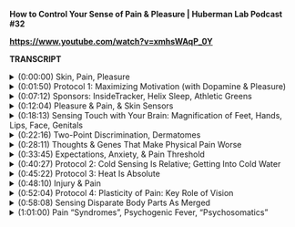 **How to Control Your Sense of Pain & Pleasure | Huberman Lab Podcast #32**

**https://www.youtube.com/watch?v=xmhsWAqP_0Y**

**TRANSCRIPT**

<details>
<summary>(0:00:00) 	Skin, Pain, Pleasure  </summary>
[Andrew Huberman] Welcome to the Huberman Lab Podcast, where we discuss science and science-based tools for everyday life. [bright upbeat music] - I'm Andrew Huberman, and I'm a Professor of Neurobiology and Ophthalmology at Stanford School of Medicine. Today, we continue our discussion of the senses. And the senses we are going to discuss are pain and pleasure. Pain and pleasure reflect two opposite ends of a continuum, a continuum that involves detection of things in our skin and the perception, the understanding of what those events are. Our skin is our largest sensory organ and our largest organ indeed. It is much larger than any of the other organs in our body. And it's an odd organ if you think about it, it has so many functions. It acts as a barrier between our organs and the outside world, it harbors neurons nerve cells that allow us to detect things like light touch, or temperature or pressure of various kinds. And it's an organ that we hang ornaments on. People put earrings in their ears. People decorate their skin with tattoos and inks and other things. And it's an organ that allows us to experience either great pain or great pleasure. So it's a multifaceted organ and it's one that our brain needs to make sense of in a multifaceted way. So today we're going to discuss all that. And most importantly, how you can experience more pleasure and less pain by understanding these pathways. We will also discuss things you can do, and if you wish things you can take that will allow you to experience more pleasure and less pain in response to a variety of different experiences. 
</details>
 
<details>
<summary>(0:01:50) 	Protocol 1: Maximizing Motivation (with Dopamine & Pleasure) </summary>
Before I go any further, I want to highlight a particularly exciting area of science that relates to the skin and to sensing of pleasure and pain, but has everything to do with motivation. Motivation is something that many people struggle with, not everybody, but most people experience dips and peaks in their motivation even if they really want something. How should we think about these changes in motivation? What do they reflect? Well at a very basic level, they reflect fluctuations changes in the levels of a chemical called dopamine. Most of us have heard of dopamine. Dopamine is a neuromodulator meaning it modulates or changes the way that neurons nerve cells work. Most of us have heard that dopamine is the molecule of pleasure. However, that is incorrect. Dopamine is a molecule of motivation and anticipation. To illustrate how dopamine works, I want to highlight some very important work largely carried out by the laboratory of a guy named Wolfram Schultz. The Schultz Laboratory has done dozens of excellent experiments on the dopamine system and have identified something called reward prediction error. Although in some sense you can think about it as reward prediction variance. Changes in the levels of dopamine depending on whether or not you expect a reward and whether or not you get the reward. So I'm going to make this very simple. Dopamine is released into the brain and body and generally makes us feel activated and motivated, as if we have energy to pursue a goal. And it is released into the brain and body in anticipation of a reward. Measurements of dopamine have been made in animals and humans. And what you find is that when we anticipate a reward, dopamine is released, we will put in the work to achieve that reward. That work could be mental work or physical work, but when the reward arrives, dopamine levels drop back down to baseline. That's right. When we receive a reward, dopamine levels go back down to baseline. So the way to envision this as you can just imagine a sort of increase in dopamine as we anticipate something we're working towards it, we're working towards a goal. We're excited about seeing somebody or meeting somebody or receiving some reward and then the reward comes and dopamine goes down. Now that's all fine and good, but there is a way to get much more dopamine out of that process and therefore a way to have much more motivation, energy, and focus because those are the consequences of elevated dopamine. The way to do that is to not deliver the reward on an expected schedule. So experiments have been done where there's an anticipation of a reward, there's work, and then the reward only arrives every other or every third about of work, okay? So this would be like getting a pat on the head. If you're a dog or a, perhaps a child or an adult, or getting a monetary reward only for every third project or every third race that you win. Pick any kind of goal. It doesn't matter. These molecules don't care about what you're pursuing. They are a common currency of different types of activities. That's a regular reward schedule, and it will not alter the pattern of dopamine release that I described before. However, if the reward arrives intermittently almost randomly, so you anticipate a reward as a maybe it might come, it might come. Then you work, work, work, work, work, no reward. You repeat the work, work, work, work, work, work, and then you get a reward. So some trials, you do some trials, you don't, and it's completely random. Under those conditions, the amplitude, the amount of dopamine that's released into your system and the motivation to continue working hard or playing whatever kind of game you're playing, doubles or triples. And this is the basis of things like slot machines and gambling. And this is why so many people will give so much of their money up to casinos and the casinos always win. Sometimes people walk away with more money than they came to the casino with, but the vast majority of the time, the house wins as they say. And it's because they understand intermittent reward schedules. And you can apply this to stay motivated in your own pursuits. Rather than thinking about the pleasure of a reward, understand that dopamine is released in response to anticipation reward, and that is the fuel for work. And every once in awhile at random remove the reward. That's the way to continue to stay motivated. Not to reward every action or every goal. And this is also true, if you're trying to train up children or train up players on a team, you should not celebrate every win. I know that's a little counter-intuitive, we're going to go more into the biology of dopamine and how it relates to the pleasure system later on in the podcast, but for now understand intermittent reward schedules harness the biology of dopamine in ways that can allow you essentially infinite motivation over time. 
</details>
 
<details>
<summary>(0:07:12) 	Sponsors: InsideTracker, Helix Sleep, Athletic Greens </summary>
Before I go any further, I want to acknowledge that this podcast is separate from my teaching and research roles at Stanford. It is however, part of my desire and effort to bring zero cost to consumer information about science and science-related tools to the general public. In keeping with that theme, I'd like to thank the sponsors of today's podcast. Our first sponsor is InsideTracker. InsideTracker is a personalized nutrition platform that analyzes data from your blood and DNA to help you better understand your body and help you reach your health goals. I've long been a believer in getting regular blood work done for the simple reason that many, if not all of the factors that impact your immediate and long-term health can only be analyzed from a quality blood test. And nowadays with the advent of DNA tests, you can get further knowledge into the mechanisms that are going on in your body and how those mechanisms are changing as they relate to metabolism and hormones and other aspects that profoundly impact your wellbeing. The problem with most blood tests, however, is that you get information back and it will tell you whether or not your levels of something are higher, low, or within range, but it doesn't give you any directives. It doesn't tell you what to do with that information. With InsideTracker has this wonderful feature. It's a very easy to use dashboard that has suggestions about lifestyle factors, exercise, nutrition, supplementation, et cetera, that one could take in order to adjust those numbers according to your personal goals. So the whole thing is made very easy. In fact, they can come to your home to do the blood test and DNA test if you like. If you'd like to try InsideTracker, you can go to insidetracker.com/huberman. And if you do that you'll get 25% off any of InsideTracker's plans. Just use the code huberman@checkout. And I should also mention that through August 15th, 2021, you can get a free inner age test. That's a measure of your biological age according to your DNA and other factors with any purchase from InsideTracker store. So go to insidetracker.com/huberman to get 25% off any of InsideTracker's plans and up to up and through August 15th, you can get a free inner age test. Today's episode is also brought to us by Helix Sleep. Helix makes mattresses and pillows that are ideally suited to your sleep needs. Everybody's different. Some people sleep on their sides, some people sleep on their stomach, some people sleep on their back, some people run warm during the night, some people run cold. If you go to the Helix's website, helixsleep.com, you can take a quick two-minute quiz, and then it will tell you what your ideal mattress is. It will match you to your ideal mattress. I did this and I matched to the so-called Dusk mattress. I like a mattress that's not too firm nor too soft. I tend to run hot during the night and I tend to sleep on my side or on my stomach. I started sleeping on a Helix mattress about nine months ago, and I'm sleeping better than I ever have before. So if you're interested in upgrading your mattress to one that's ideally suited to your sleep needs, go to helixsleep.com/huberman, take their two-minutes sleep quiz, and they'll match you to a customized mattress. And you'll get up to $200 off that mattress order, and two free pillows. They have a 10-year warranty and you get to try out the mattress for a 100 nights risk-free, they'll even pick it up for you if you don't love it, but I think you really will love it. So again, if you're interested, go to helixsleep.com/huberman for up to $200 off and two free pillows. Today's episode is also brought to us by Athletic Greens. Athletic Greens is an all-in-one vitamin mineral probiotic drink. I started drinking Athletic Greens way back in 2012. And so I'm delighted that they're sponsoring the podcast. The reason I started drinking Athletic Greens and the reason why I still drink it once or even twice a day is because it takes care of all my foundational nutritional needs. It includes vitamins, minerals, and probiotics which are important for the gut microbiome, this colony of bacteria, healthy bacteria that we all have living in our guts. And when that bacteria is healthy, our brain functions better, our immune system functions better. There is now a lot of research to support that. Athletic Greens taste delicious. I mix mine with water and a little bit of lemon juice. And as I mentioned, I drink it once or twice a day, usually in the morning and again in the afternoon. If you'd like to try Athletic Greens, you can go to athleticgreens.com/huberman and claim a special offer. That special offer is a year supply of vitamin D3K2. There's now a robust literature showing that vitamin D3 is critical for various aspects of our health, metabolic health, endocrine health, et cetera. And you'll also get five free travel packs. When you travel mixing up Athletic Greens is made really easy by these little travel packs. You just put them in a jar or other a water bottle, mix it with water. It's very easy to do on a plane or in the et cetera. Again, go to athleticgreens.com/huberman to get the Athletic Greens, the five free travel packs and the year supply of vitamin D3K2. 
</details>
 
<details>
<summary>(0:12:04) 	Pleasure & Pain, & Skin Sensors  </summary>
So let's talk about pleasure and pain. I think we all intuitively understand what pleasure and pain are. Pleasure generally is a sensation in the body and in the mind that leads us to pursue more of whatever is bringing about that sensation. And pain is also a sensation in the body and in the mind that in general leads us to want to withdraw or move away from some activity or interaction. That's not always the case. Some people actively seek out pain. Some people somehow can't seem to engage with or experience pleasure, but most people operate on this basis of pleasure and pain. Scientists would call this appetitive behaviors, meaning behaviors that lead us to create an appetite for more of those behaviors and aversive behaviors, behaviors that make us want to move away from something. The simplest example of that would be putting your hand near a hot flame, at some point, there would be a reflex or a deep desire to withdraw your hand. Tasting something delicious in general makes us want to eat more of that thing. Interactions with other people that we find delicious, also make us want to interact with those people more. None of this is complicated or sophisticated. This is simply to illustrate the fact that pleasure and pain tend to evoke opposite responses, opposite behavioral responses and opposite emotional responses. So how does that come about? Well, it really comes about by an interaction that starts at one end of our body, meaning our skin and the other end of the organs of our body, which is deep within the brain. So let's consider these two ends of the spectrum of pleasure and pain and what they contribute to those experiences of pleasure and pain. The organ that we call the skin, as I mentioned earlier, is the largest organ in our body. And throughout that organ, we have neurons, little nerve cells. Now to be really technical about it, and the way I'd like you to understand it is that the so-called cell body meaning the location of a cell in which the DNA and other goodies the kind of central factory of the cell, that actually sits right outside your spinal cord. So all up and down your spinal cord on either side are these little blobs of neurons, little collections of neurons. They have a name if you'd like to know for you aficionado or those who are curious, they're called DRGs dorsal root ganglia. A ganglion is just a collection or clump of cells. And those DRGs are really interesting because they send one branch that we call an axon, a little wire out to our skin, also to our muscles into our organs, but here we're talking about the skin. They send a wire out to our skin and that wire literally reaches up into the skin. It's actually in our skin and they have another wire from that same cell body that goes in the opposite direction, which is up to our brain and creates connections within our brain in the so-called brainstem. What this means is that the neuron in your body that we call the DRG that sends a wire an axon to sense what's going on in your big toe and then sends another axon in the opposite direction into the base of your brain, that is the largest cell in your entire body of any kind. Fat cell, muscle cell, nerve cell, et cetera. Is extremely long cells. It can be a meter or more depending on how tall you happen to be. So we have these cells that have wires they go off in two different directions and the wire that's within our skin will respond to any number of different categories of stimuli. These wires are positioned within the skin to respond to mechanical forces. So maybe light touch, some will only send electrical activity up toward the brain in response to light touch. Meaning if you press on the skin really hard, they don't respond. You stroke the skin lightly with your fingertips or a feather and they respond very robustly. Others respond to course pressure, the hard pressure, but they won't respond to a light feather, for instance. Others respond to temperature. So they will respond to the presence of heat or the presence of cold or changes in heat and cold. And still others respond to other types of stimuli, like certain chemicals on our skin. Many of you have probably experienced the sensation of eating a hot pepper. Well, I don't recommend doing this, but were you to take a little slice of jalapeno or other hot pepper, habanero pepper or something like that and rub it on your skin, you would actually feel something at that location. And that's because that pepper doesn't just create a sensation within your mouth, it will create a similar sensation on your skin. So these neurons are amazing. They're collecting information of particular kinds from the skin throughout the entire body and sending that information up toward the brain. And what's really incredible, I just want you to ponder this for a second. What's really incredible is that the language that those neurons use is exactly the same. The neuron that responds to light touch sends electrical signals up toward the brain, the neurons that respond to cold or to heat or to habanero pepper, they only respond to the particular thing that evokes the electrical response. I should say that they only respond to the particular stimulus, the pepper, the cold, the heat, et cetera, that will evoke an electrical signal, but the electrical signals are a common language that all neurons use. And yet, if something cold is presented to your skin, like an ice cube, even if you don't see that ice cube, if your eyes are closed, or someone comes up behind you and puts an ice cube against your bare skin back, you know that that sensation, that thing is cold. You don't misperceive it as heat or as a habanero pepper. So that's amazing. 
</details>
 
<details>
<summary>(0:18:13) 	Sensing Touch with Your Brain: Magnification of Feet, Hands, Lips, Face, Genitals </summary>
What that means is that there must be another element in the equation of what creates pleasure or pain. And that element is your brain. Your brain takes these electrical signals and interprets them. Partially based on experience, but also there are some innate meaning some hard wired aspects of pain and pleasure sensing that require no experience whatsoever. A child doesn't have to fall down but once to know on that first fall, that hurt. They don't have to touch a flame, but once and the very first time they will withdraw their hand from the flame. So no prior experiences required. Other things prior experience is required. For instance, if you're somebody that has an intense, intense aversion to spicy foods, that's probably because you've tasted spicy foods before. Likewise, if you really like sweet foods, it's probably because you've tasted them before. So you can start to make predictions based on prior experience, but the pain and pleasure system don't need prior experience. What they need is a brain that can interpret these electrical signals that can take these electrical signals and somehow create what we call pleasure and pain out of them. So what parts of the brain? Well, mainly it's the so-called somatosensory cortex. The portion of our neocortex, which is on the outside of our brain, that kind of bumpy part, not kind of if you have a normally formed brain, it will be bumpy. If you have a smooth brain that's not good. Some animals just have a smooth brain. Humans have a bumpy brain, which means it has a very large surface area. And those bumps are 'cause you squeezed it like a pizza and clump and you bunched it all up and put inside the skull. That's good. That means you have a lot of neurons. And in your somatosensory cortex, you have a map of your entire body surface. That map is called a homunculus. And if we were to take your cortex and lay it out on a table, I've actually done this with the cortices of various animals and humans included. What you would find is that there's literally a map of your entire body surface. But it wouldn't look exactly like you, this map would be very distorted. Why would it be distorted? Well, certain areas of your body have a much denser innervation as we call it, or put simply many more of these sensory wires from these DRGs within your skin. So this map of you that exists in your brain, and you do have one of these on each side of your brain, so you have two of these maps to homunculi, that is you, it's your representation of touch including pleasure and pain. And in that map, your lips are enormous. And your back is very, very small. And the area around your eyes and the area representing your face is absolutely enormous. So you would look like some sort of odd, weird clay doll from some sort of bizarre late night animation thing. And just imagine the psychedelic experience of that character of you and that's what it would look like. But it's not randomly organized. To the contrary, it's highly organized in a very particular way, which is that the areas of your skin that have the highest density of the sensory receptors are magnified in your brain. So it's sort of like having more pixels in a certain part of a camera than others, and in doing that allowing higher resolution in this case of touch, not a vision, but of touch sensation in certain parts of your body. What are the areas that are magnified? Well, the lips, the face, the tips of the fingers, the feet, and the genitals. And so this map of you has very large lips, face, tips of fingers, bottoms of feet, and genitals. And that's because the innervation, the number of wires that go into those regions of your body far exceeds the number of wires for sensation of touch that go to other areas of your body. 
</details>
 
<details>
<summary>(0:22:16) 	Two-Point Discrimination, Dermatomes </summary>
You can actually experience this in real time right now by doing a simple experiment that we call two-point discrimination. Two-points discrimination is your ability to know whether or not two points of pressure are far apart, near each other, or you actually could perceive incorrectly as one point of pressure. You might want a second person to do this experiment. Here's how you would do it. You will close your eyes, that person would take two fine points. Don't make them too sharp, please. So it could be two pencils or pens or the backs of pens. Two pens I'm holding in my hands. If you're just listening to this, I'm just holding two pens. My favorite pens, these pilot, V5 or V7, which I love. If you were to close your eyes and I were to take these two pens and put their points close together about a centimeter apart and present them to the top of your hand, I'm going to just going to do that now to myself. You, even though your eyes were closed, you would be able to perceive that that was two points of pressure presented simultaneously to the top of your hand. However, if I were to do this to the middle of your back, you would not experience them as two points of pressure. You would experience them as one single point of pressure. In other words, your two point discrimination is better, is higher on areas of your body which have many, many more sensory receptors. You are more sensitive at those locations. Now this makes perfect sense once you experience it or you hear about it. However, most of us don't really appreciate how important and what a profound influence this change in density of receptors across our body surface has. And we can go a step further and describe another feature of the way that you're built and the way that you experience pleasure and pain, which is called the dermatome. The dermatome is literally the way in which your body surface is carved up into different territories. Much like a map of the United States is carved up into different territories of states and counties, et cetera. The dermatome is the way in which neurons connect to different parts of your body. Now, you've actually experienced the dermatome before. The dermatome is when you have a neuron that connects to a particular area of the body and that neuron doesn't just send one little wire out like one little line and go up into the skin to detect mechanical, or thermal, or chemical stimuli. It actually sends many branches out like a tree. But remember those branches of the tree come from one single neuron. Now, occasionally what will happen is you will experience something like cold, or heat, or pain, or tingling on a patch of your body. And occasionally that patch of body will actually have a very cleanly demarcated boundary, a very stark boundary with the areas around it. A good example of this would be the herpes simplex 1 virus, which if one has this virus, and I should mention that somewhere between 80 and 90% of people have this virus, this is not a sexually transmitted virus. This is a virus is transmitted very easily between people through various forms of contact non-sexual contact, it's present in children, it's present in adults and most people get it, some get symptoms and some don't some get recurring symptoms, some don't. We can talk about that at the end, if you like, but this virus lives on what's called the fifth cranial nerve also called the trigeminal nerve. The trigeminal nerve sends branches out to the lips, to the eyes, and to certain portions of the face. So for those of you listening, I've just kind of put my right hand across my face and to sort of simulate the three branches, the trigeminal aspect of this nerve. So tri three. Now, when the herpes virus flares up, as they say, in response to stress or other factors, the virus inflames that nerve and people experience tingling and pain on the nerve. Sometimes they'll get a cold sore or a blister on their lip or near their mouth, sometimes they'll get a collection of those. And that's because that dermatome is actually inflamed. Now other people will experience something like shingles. It's a fairly common viral infection. And what they'll notice is they'll get a rash that has a boundary. It's like, they'll get a bunch of bumps, sometimes blisters, and it'll have a sharp boundary. That boundary exists because the virus exists on the nerve. And so it actually is boundaried with the neighboring area of the body that's receiving input from another nerve and that one doesn't have the virus living on it. So anytime you see a rash or a pattern on the body surface on the skin that has a pretty stark boundary, chances are that's an event that's impacting the dermatome. I've experienced this before then not through herpes simplex, but through the experience of having a lot of blood sort of aggregating in a kind of a segment across the front of my face, it was really bizarre. I looked in the mirror and I thought, what is going on here? I was having an allergic reaction to something I'd eaten. And that allergic reaction clearly was affecting one of the nerves and therefore the dermatome and what it showed up was, it was almost like someone had drawn lines on my face that said, okay, this rash or this reaction rather can happen here, but not in a region right next to it. Whenever you see that chances are it's a reaction of the nerves of the dermatome. So you'll start to see these things more and more when you start to look for them. You don't always have to have a viral infection to experience this. Sometimes you'll just experience tingling or even a pleasant sensation, and it will be restricted in kind of a strict boundary on one location or your body surface and not another. Not corresponding to an organ like, okay, this arm or just your feet or something like that. But just a segment. It's almost like someone outlined a particular area of her body surface. That's the dermatome. 
</details>
 
<details>
<summary>(0:28:11) 	Thoughts & Genes That Make Physical Pain Worse </summary>
So you've got sensors in the skin and you've got a brain that's going to interpret what's going on with those sensors. In fact, we can take an example of a sudden rash or inflammation at one location, the dermatome, and we can ask what would make it hurt? What would make it worse? What would make it go away? And believe it or not, your subjective interpretation of what's happening has a profound influence on your experience of pleasure or pain. There are several things that can impact these experiences, but the main categories are expectation. So sort of whether or not you thought or could expect that this thing was going to happen, right? If someone tells you this is going to hurt, I'm going to give you an injection right here, it might hurt for a second. That's very different and your experience of that pain will be very different than if it happened suddenly out of the blue. There's also anxiety, how anxious, or how high or low your level of arousal, autonomic arousal, that's going to impact your experience of pleasure or pain. How well you slept and where you are in the so-called circadian or 24-hour cycle. Our ability to tolerate pain changes dramatically across the 24-hour cycle. And as you can imagine is during the daylight waking hours that we are better able to tolerate, we are more resilient to pain, and we are better able to experience pleasure. At night our threshold for pain is much lower. In other words, the amount of mechanical or chemical or thermal meaning temperature stimulated that can evoke a pain response and how we rate that response is much lower at night. And in particular, in the hours between 2:00 AM and 5:00 AM, if you're on a kind of standard circadian schedule. And then the last one is our genes. Pain threshold and how long a pain response lasts is in part dictated by our genes. And later I'm going to discuss this myth or whether or not it's really a myth as to whether or not certain people in particular red heads, people who have reg pigmented hair and fair skin, whether or not their pain thresholds differ. And to just give you a little sneak peek into that, indeed they do and it's because of a genetic difference in a particular gene, in a particular pattern of receptors in the skin that are related to the pigmentation of hair and skin. So we have expectation, anxiety, how well we've slept, where we are in the so-called 24-hour circadian time and our genes. So let's talk about expectation and anxiety because those two factors can powerfully modulate our experience of both pleasure and pain in ways that will allow us to dial up pleasure if we like and to dial down pain, if indeed that's what we want to do. So let's talk about expectation and anxiety because those two things are somewhat tethered. There are now a number of solid experiments, both in animal models and in humans that point to the fact that if we know a painful stimulus is coming, that we can better prepare for it mentally and therefore buffer or reduce the pain response. However, the timing in which that anticipation occurs is vital for this to happen. And if that timing isn't quite right, it actually can make the experience of pain far worse. So here I'm summarizing a large amount of literature, but essentially if subjects are warned that a painful stimulus is coming, their subjective experience of that pain is vastly reduced. However, if they are warned just two seconds before that pain arrives, it does not help. It actually makes it worse. And the reason is they can't do anything mentally to prepare for it in that brief two second window. Similarly, if they are warned about pain that's coming two minutes before a painful stimulus is coming electric shock or a poke or cold stimulus or heat stimulus that's pretty extreme, that also makes it worse because their expectation ramps up the autonomic arousal. The level of alertness is all funneled toward that negative experience that's coming. So how soon before a painful stimulus should we know about it if the goal is to reduce our level of pain? And the answer is somewhere between 20 seconds and 40 seconds is about right. Now, I'm averaging across a number of different studies, but if you have about 20 seconds or 40 seconds advance warning that something bad is coming, you can prepare yourself for that, but the preparation itself and the arousal that comes with it, the kind of leaning in, okay, I'm either going to relax myself or I'm going to really kind of dig my heels in and kind of meet the pain head on. That seems to be the optimal window. This can come and useful in a variety of contexts, but I think it's important because what it illustrates is that it absolutely cannot be just the pattern of signals that are arriving from the skin, from these DRGs, these neurons that connect to skin that dictates our experience of pain or pleasure. There has to be a subjective interpretation component, and indeed that's the case. 
</details>
 
<details>
<summary>(0:33:45) 	Expectations, Anxiety, & Pain Threshold </summary>
So let's talk about the range of pain experiences. And from that, we will understand better what the range of pleasure experiences are that different people have because we are all different in terms of our pain threshold. First of all, what is pain threshold? Pain threshold has two dimensions. The first dimension is the amount of mechanical or chemical or thermal stimulation that it takes for you or me or somebody else to say, I can't take that anymore. I'm done. But there's another element as well which is how long the pain persists. I'll just describe myself for example, I don't consider myself somebody who has a particularly high pain threshold. I don't think it's particularly low either, but I wouldn't consider myself somebody that has a particularly high pain threshold. When I stubbed my toe against the corner of the bed, it absolutely hurts. But one thing that I've noticed is that I have very sharp inflections, very high inflections in my perception of pain, and then they go away quickly. I don't know if that's adaptive or not. It's probably not, but my experience of pain is very intense, but very brief. Other people experience pain in a much kind of slower rising, but longer-lasting manner. And to just really point out how varied we all are in terms of our experience of pain, let's look to an experiment. There been experiments done at Stanford School of Medicine and elsewhere, which involved having subjects put their hand into a very cold vat of water and measuring the amount of time that they kept their hand in that water. And then they would tell the experimenter very quietly, how painful that particular stimulus was on a scale of one to 10 so-called Likert scale for your aficionados. That simple experiment revealed that people experience the same thermal in this case, cold stimulus, vastly different. Some people would rate it as a 10 out of 10 extreme pain. Other people would rate it as barely painful at all, like a one. Other people, a three other people, a five, et cetera. Now what's interesting is that the same thing is true for experience of a hot, painful stimulus 120 degree hot plate, where you have to put your hand on it, and then at some point you remove your hand. Some people are able to keep their hand on there the whole time, but people rate that experience as very painful, a little bit painful or moderately painful depending on who they are. Now, that's interesting, probably not that surprising, however, but what is very interesting is that when the same experiment was done on medical doctors or medical doctors in training, they too of course experienced pain through a range of subjective experiences. Some of them just like any other person off the street said a particular stimulus of a particular temperature was very painful, other said it wasn't painful at all and some said it was moderately painful. And that turns out to be vitally important for the treatment of pain because pain is not an event in the skin. Pain is a subjective, emotional experience. You may have heard that we have a particular category of these DRGs that innervate the skin, which are called nociceptors. Nociceptor comes from the word noci, nocere I believe it is, which means to harm. However, nociceptors don't carry information about pain, they carry information about particular types of stimuli impacting the skin. And then the brain assigns a value of valence to it, a label and says that's painful. And where people draw the line between not painful and painful varies. Now, because physicians are people and because physicians treat pain, what we know from a lot of data now is that if someone comes into the clinic and says they're experiencing chronic pain or whole body pain or acute pain after an injury or one location, it doesn't really matter what the cause is or even if there's a cause at all, how the doctor reacts to that report of the patient's pain will dictate in many cases the course of treatment. And of course doctors, their goal is to treat the patient to going to the patient's needs, not their own. And that's what good doctors do. However, it's been found and I think now there is work being done to try and change this, but if a doctor has a very high threshold for pain, their interpretation of somebody else's report of pain is going to be different. They might not discount the patient, right? This doesn't necessarily mean that they think, oh, this person their pain is irrelevant, probably not. In fact, from having a high threshold for pain, if someone comes in and says, I'm in extreme pain, that doctor probably thinks, wow, this has to be really, really extreme, but they can be talking about two different experiences. Similarly, if a physician has a very low threshold for pain, and someone comes in and says, yeah, I'm experiencing some pain in my back. I've got the sciatica thing, but yeah, it's a little bit uncomfortable. It's like a, I don't know like a four out of 10. Well, that physician might interpret that four out of 10 as a pretty extreme sense of pain or pretty extreme experience of pain. And so you can start to see how the subjective nature of pain can start to have real impact on the treatment of pain because treatment of pain is carried out by physicians. In fact, there is no objective measure of pain. We can ask how long somebody can keep their hand on a hot plate or in a cold bath. You can do various experiments. They even have some extreme experiments where they'll shave a portion of the leg and they'll put on a very painful chemical compound and see how long people can tolerate that. These are very uncomfortable experiments as you can imagine, but in general, we don't have a way of measuring somebody else's subjective experience of pain. There is no blood pressure measure. There's no heart rate beats per minute measure of pain. So one of the great efforts of neuroscience and of medicine is to try and come up with more objective measures of pain. Similarly, pleasure is something that we all talk about. Ooh, that feels so good, or I love that or more of that please or less of that, but we have no way of gauging what other people are experiencing except what they report through language. And so this is really just to illustrate that this whole thing around pain isn't a black box. We do have an understanding of the elements. There are elements in the skin, there's elements of the brain, there's expectation, anxiety, sleep, and genes, but that it is very complicated. And yet there are certain principles that fall out of that complicated picture that can allow us to better understand and navigate this axis that we call the pleasure-pain axis. 
</details>
 
<details>
<summary>(0:40:27) 	Protocol 2: Cold Sensing Is Relative; Getting Into Cold Water </summary>
So rather than focus on just the subjective nature of pain, let's talk about the absolute qualities of pain and the absolute qualities of pleasure so that we can learn how to navigate those two experiences in ways that serve us each better. First of all, I want to talk about heat and cold. We do indeed have sensors in our skin that respond to heat and cold. And for any of you that have entered a cold shower or a cold body of water of any kind or ice bath, et cetera, you will realize that getting into cold is much harder if you do it slowly. Now, despite that people tend to do it very slowly. I have noticed an enormous variation with which people can embrace the experience of cold. I noticed it because I do some work with athletes and I do some work with military and I do some work with the general public. And one of the best tests of how somebody can handle pain is to ask them to just get into an ice bath. It's not a very sophisticated experience, but it really gets into the core of the kind of circuitry that we're talking about, both in the skin and in the brain. Some people regardless of sex, regardless of age, and regardless of physical ability can just get into the cold. They're somehow able to do it. Now, I don't know what their experience of the cold is. And neither do you. You only know your experience, but they're able to do that. Some do it quickly, some do it slowly. Others find the experience of cold to be so aversive that they somehow cannot get themselves in. They start quaking, they start complaining and many of them just simply get out. They can't do it. Some don't even get in past their knees. This isn't necessarily about pain threshold, but it's related to that. I think it can be helpful to everyone to know that even though it feels better at a mental level to get into the cold slowly and people ask, oh, I just want to get in slowly, I want to take my time. It is actually much worse from a neuro-biological perspective. The neurons that sense cold respond to what are called relative drops in temperature. So it's not about the absolute temperature of the water. It's about the relative change in temperature. So as you move from a particular temperature, whether or not it's in the air next to an ice bath or cold shower, or from a body of water that's warm to a body of water that's colder, or sometimes in the ocean, you'll notice it's warm. And then as you swim out further, you'll get into a pocket of water where it's much colder. That's when the cold receptors in your skin start firing and sending signals up to your brain. Therefore, you can bypass these signals going up to the brain with each relative change one degree change, two degrees change, et cetera, by simply getting in all at once. In fact it is true and maybe you've been told this before, and it is true that if you get into cold water up to your neck, it's actually much more comfortable than if you're halfway in and halfway out. And that's because of the difference in the signals that are being sent from the cold receptors on your upper torso, which is out of the water in your lower torso. Now, I wouldn't want anyone to take this to mean that they should just jump into an unknown body of water. There are all sorts of factors like currents, and if it's very, very cold, yes, indeed. You can stop the heart. People can have heart attacks from getting into extremely cold water, like a melted mountain stream that's been frozen all winter, or has been very, very cold or as a snow pack going into it. If very cold, you can indeed have a heart attack. So please be smart about how cold and what bodies of cold water you happen to put yourself into. But it is absolutely true that provided it safe, getting into a cold water is always going to be easier to do quickly and is going to be easier to do up to your neck. In fact, you actually want to get your shoulders submerged. There are a number of other things you can do if you really want and it's safe to do. You can put your face under and activate the so-called dive reflex, which also makes the tolerance of cold easier believe it or not. So it's very counterintuitive. It's like getting into water faster and more completely you will experience as less uncomfortable, less cold. And indeed that's the case. And that's because these cold receptors are measuring every relative drop in temperature. So every single one is graded as we say in biology, it's not absolute. As an additional point, if you're sitting in a body of cold water and it's not circulating, you'll notice that you start to warm up a little bit. Or even if you feel like you're freezing cold, if you move and that water around you moves, of course, then you'll notice it's got even colder. And that's because there's a thermal layer. You're actually heating up the water that surrounds your body like a halo around every aspect of your body. A sort of silhouette of you of heat where you're heating that water. When you move, you disrupt that thermal layer. Now heat is the opposite. 
</details>
 
<details>
<summary>(0:45:22) 	Protocol 3: Heat Is Absolute </summary>
Heat and the heat receptors in your skin respond to absolute changes in temperature. And this is probably because our body and our brain can tolerate drops in temperature much better than it can tolerate increases in temperature safely. So when you move from say a standard outdoor environment, I mean, here in the States we measure in terms of Fahrenheit. So maybe it's a 75 or an 80 degree, or even 90 degree day, and you get into a 100 degrees sauna, or if you're in a cool air conditioned building and you go outside and it's very warm outside, you sort of feel like the heat hits you all at once, boom. Hits you all at once, kind of like a slap in the face, but then it will just stay at that level. Your body will acclimate to that particular temperature. However, if that temperature is very, very high, you'll notice that your experience of that heat and your experience of kind of pain and discomfort and your desire to get out of that heat will tend to persist. You don't really adapt in the same way. And certain people who are really good at handling very hot sauna, get better at this. You learned to calm your breathing, et cetera, lower your autonomic arousal. Obviously you don't want to let your body temperature go too high because neurons cook, they die. If neurons die, they don't come back and that's bad. Many people unfortunately harm themselves with hyperthermia. Everyone has a different threshold for this, but in general, you don't want your body temperature to go up too high. That's why a fever of like 103 starts to become worrisome 104. You really get concerned if and it goes up into that range or higher, that's when you need to really cool down the body or get to hospital so they can cool you down. Heat is measured in absolute terms by the neurons. So gradually moving into heat makes sense, and finding that threshold, which is safe and comfortable for you, or if it's uncomfortable, at least resides within that realm of safety. So that's heat and cold, and those are sort of non-negotiables. You can try and lower your level of arousal. In fact, many people who get into a cold shower and ice bath I think the recommendation that I always give is that you have two possible approaches to that. You can either try and relax yourself, kind of just stay calm within the cold, or you can lean into it. You can actually take mental steps to generate more adrenaline to kind of meet the demands of that cold. And at some point we'll do a whole episode on how to use cold and heat to certain advantages we've done a little bit of this in past episodes using the cold to supercharge human performance and things of that sort. But in general, cold is measured in relative terms. And therefore getting in all at once is a good idea provided you can do it safely. And heat is measured in absolute levels by your brain and body and therefore you want to actually move into it gradually. So it's the kind of the inverse of what you might think. 
</details>
 
<details>
<summary>(0:48:10) 	Injury & Pain </summary>
One of the most important things to understand about the experience of pain and to really illustrate just how subjective pain really is, is that our experience of pain and the degree of damage to our body are not always correlated. And in fact, sometimes can be in opposite directions. A good example of this would be x-rays. We all occasionally get x-rays at least in the US we get x-rays when we go to the dentist from time to time, and the occasional x-ray might be safe depending on who you are provide you're not pregnant, et cetera. I've gone to the dentist. They put you in the chair, they cover you with the lead blanket, and then they run behind the screen to protect themselves. And they beam me with the x-rays to get a picture of your teeth and your jaws and your skull, et cetera. Well, if you were to get too many x-rays, you could severely damage the tissues of your body, but you don't experience any pain during the x-ray itself. In contrast, you can think that your body is damaged and experienced extreme pain and yet your body can have no damage. A classic example of this was published in the British Journal of Medicine, in which a construction worker fell from I think it was a second story, which he was working and a nail went up and through his boot and he looked down and he saw the nail going through his boot and he was in absolute excruciating pain. They took him to the hospital and because the nail was so long and because of where it had entered, it exited the boot, they had to cut away the boot in order to get to the nail. And when they did that, they revealed that the nail had passed between two of his toes. It had actually failed to impale his body in any way. And yet the view, the perception of that nail entering his boot at one end and exiting the boot at the other was sufficient to create the experience of a nail that had gone through his foot. And the moment he realized that that nail had not gone through his foot, the pain completely evaporated. And this has been demonstrated numerous times. People that work in emergency rooms actually see variations on this. Not always that extreme, but many times what we see and how we perceive that wound or that event has a profound influence on how we experience pain. And I mentioned this, not just because it's a kind of sensational and fantastic example of this extreme, subjective nature of pain, but also because it brings us back to this element which is, we don't know how other people feel. Not just about pain, but about pleasure. We think we do, we have some general sense of whether or not an event ought to be painful or pleasurable, but actually we barely understand how we feel let alone how other people feel, and we can be badly wrong about how we feel meaning we can misinterpret our own sense of pain or our own sense of pleasure depending on what we see with our eyes and what we hear with our ears. So we hear a scream like a shrill scream, and we think it must be pain. And if we look at something that's happening to somebody and it fits a prior category or a prior representation of what we would consider painful stimulus, well, then we think that they're an extreme pain, but actually they might not be in pain at all. Now this highly subjective nature of pain and the way in which we use our visual system to interpret other people's pain and our own pain has actually been leveraged to treat a very extreme form of chronic pain. And it's an absolutely fascinating area of biology and neuroscience. And it's one that we can actually all leverage toward reducing our own levels of pain whenever we are injured. Or believe it or not, even in chronic pain. 
</details>
 
<details>
<summary>(0:52:04) 	Protocol 4: Plasticity of Pain: Key Role of Vision </summary>
To describe this area of science requires a kind of extreme example, but I want to be clear that even if you don't suffer from this extreme example, there's relevance and a tool to extract for you. The extreme example is that of an amputated digit, meaning one of your fingers or your toes, or of an amputated limb. So people that have digits or limbs that are gone missing from an injury or surgical removal, will often have the experience that it's still there. The so-called phantom limb phenomenon. Now, why would that be? Well, when you remove a particular finger or limb, obviously that finger and limb is gone and the dorsal root ganglion neuron that would normally send a wire out to that particular region of the body, that wire is no longer there because that portion of the body is no longer there. And in some cases, those neurons die almost always, but not always. However, the map your so-called homunculus, your representation of yourself in the brain is still there. And this map, the so-called homunculus map that you have in that I have is very plastic. It can change. And so as a consequence areas of the map that adjacent to one another can actually start to invade other areas of the map. So for instance, there are neuroimaging studies that have documented that somebody that has say a complete removal of their left arm, the representation of their left arm still exists in the cortex. And experimentally if one is to stimulate that area of the cortex, that person, and if that person were you, would experience having that arm that it were being stimulated, even though it's not there. Now, someone who has an amputated arm doesn't need to have their brain stimulated in order to have the experience of that phantom limb being present. In fact, many people who have limbs that were amputated feel as if that limb is still present even though obviously it's not. And no matter how many times they look to the stump and just see a stump, somehow it doesn't reorganize that homunculus so-called central brain map. Now, that would be fine. You might even think that would be better, better to think you have the arm there than to feel as if it's missing, and yet many people who have amputated limbs report phantom limb pain. They don't feel that the arm is just casually draped next to them. They feel as if it's bunched up and it's an extreme pain. In fact, this kind of contorted stance that I'm taking right here in my chair is not unlike the way that these patients described this. They feel as if it's kind of cramped up, it's very uncomfortable for them. Now, and absolutely creative and you could even say genius scientists by the name of Ramachandra. That's actually his last name, his complete name is a little bit more complicated. So you all almost always hear Ramachandran referred to as Ramachandran or V.S Ramachandran because his full name is Vilayanur Subramanian Ramachandran. So a lot of letters in there, a lot of vowels, but Ramachandran is a neuroscientist. He was actually a colleague of mine when my lab was formerly at the University of California, San Diego. Has done a lot of work on this phantom limb phenomenon. And Ramachandra actually started off as a vision scientist. And he understood the power of the visual system in dictating our experience of things like pain and pleasure. And so what he developed was a very low technology yet neuroscientifically sophisticated treatment for phantom limb. It consisted of a box, literally a box that had mirrors inside of it. And the patient would put the intact hand or limb into one side, and obviously they couldn't put the amputated limb into the other side, but because of the configuration of the mirrors, it appeared as though they had two symmetric limbs inside the box. And then he would have them look at that limb and move it around. And as they would do this, they would report real time movement, or I should say real time perception of movement in the phantom limb. Now this is absolutely incredible but makes total sense when you think about the so-called top down or contextual modulation of our sensory experience, remember it's anticipation, it's anxiety, it's interpretation of what's happening that drives our perception of what's happening. And so, as he would have these patients move their intact limb to a more relaxed position, the patients would feel as if the phantom limb were relaxing. And this was used successfully to treat phantom limb pain in a number of different people. It didn't always work. And you can imagine sometimes it might be a little trickier like for a leg although there have been leg boxes that have been developed and arranged for this purpose. And what was remarkable is that they could finish these experiments and have the patient, the person enter a state of relaxation, reduced the pain in the phantom limb, and it would stay there even though, of course, as they exited the mirror box, they would go about their life and use their intact limb for its various purposes. I love this experiment because it really speaks to the subjective nature of pain and pleasure. It speaks to the power of the visual system, like what we see just like the nail through the boot experiment. What we see profoundly impacts our experience of pleasure and pain in this case pain. Now, there's another aspect to the phantom limb experience and of these maps, the so-called homunculus maps in the cortex that Ramachandran worked on, which has very interesting and reveals the degree to which these maps are plastic or can change in response to experience. 
</details>
 
<details>
<summary>(0:58:08) 	Sensing Disparate Body Parts As Merged </summary>
Turns out that because of the locations of different body part representations within these maps, certain parts of our body that normally we don't think of as related can start to create merged experiences. What do I mean by that? Well, Ramchandran described a patient who had a somewhat odd experience of having lost their foot. So they actually had their foot amputated about midway up the Achilles. So lower portion of the calf and foot. I don't recall what the reason was for having it removed. And fortunately for this patient, they did not experience pain in that portion of their body, but rather they confided in him that whenever they would have sex, they would experience their orgasm in their phantom foot in addition to in their genitals, of course. And Ramachandra understood the homunculus map. And he understood that this was because the representation of the foot within the homunculus actually lies adjacent to, and is somewhat interdigitated with it actually kind of merges with the representation of the genitalia. Now that's a weird situation. And yet you now know that the density of innovation of the feet and the genitalia, as well as the lips and the face are actually the highest sensory innervation that you have in your entire body. And this speaks to, I think, a more important general principle for all people of the experience of pleasure or pain, which is that an aspect of our pain or pleasure can be highly localized. It can be because of a cut to a particular location on the body or it can because of a fall injury or a kind of bruise on one side of our body. And yet our experience of pleasure and pain can also be an almost a body-wide experience. And yet it's always most rich. It's always most heightened in these regions of our body that have dense sensory innervation. So we experience pain and pleasure according to local phenomenon receptors in the skin, and this homunculus map that has all these different territories, but because of the way that those territories are related, this kind of wild example of somebody experiencing orgasm in their phantom foot speaks to the larger experience. The more typical rather experience that I should say that all people have, which is that pleasure can be body-wide or we can experience it in our face or the bottoms of our feet and other areas of the body that we experience pleasure and similarly with pain. 
</details>
 
<details>
<summary>(1:01:00) 	Pain “Syndromes”, Psychogenic Fever, “Psychosomatics” </summary>
And that brings us to the topic of whole body pain, not just localized pain, as well as whole body pleasure not just localized pleasure. There are a number of examples of whole body pain that people suffer from. And one common one is called fibromyalgia. I want to just first share with you a little bit of medical insight. A few months back, I did an Instagram live with Dr. Sean Mackey who's an MD medical doctor and a PhD at Stanford School of Medicine that was recorded and placed on my Instagram. If you want to check it out, we can provide a link to that in the show notes. Dr. Mackey is the Chief of the Division of Pain at Stanford School of Medicine. So he's a scientist. He studies pain and he treats patients dealing with various forms of pain, whole body pain, like fibromyalgia, acute pain, et cetera. And he shared with me something very interesting, which is that anytime you hear or see the word syndrome, that means the medical establishment does not understand what's going on. A syndrome is a constellation of symptoms that point in a particular direction or some general set of directions about what could be going on, but it doesn't reveal a true underlying disease necessarily. It could be aggregative diseases or it could be something else entirely. And I want to make sure that I emphasize the so-called psychosomatic phenomenon. I think sometimes we hear psychosomatic and we interpret that as meaning all in one's head. But I think it's important to remember that everything is neural, whether that's pain in your body 'cause you have a gaping wound and you're hemorrhaging out of that wound or whether or not it's pain for which you cannot explain it on the basis of any kind of injury. It's all neural. So saying body, brain, or psychosomatic it's kind of irrelevant. And I hope someday we move past that language. Psychosomatic is interesting. There was a paper that was published in 2015, and then again in 2020 a different paper focused on the so-called psychogenic fevers or psychosomatic effects. I just briefly want to mention this because it relates back to pain. These studies have shown that there are areas of the so-called thalamus, which integrates and filter sensory information of different kinds. And within the brainstem, an area called the DMH and I can also provide a link to this study if you like, that shows that there is a true neurological basis. There are brain areas and circuits that are related to what's called psychogenic fever when we are stressed. And in particular, if we think that we were injured or that we were infected by something, we can actually generate a true fever. It is not an imagined fever. It is our thinking generating an increase in body temperature. And so this has been called psychosomatic. It's been called psychogenic, but it has a neural basis. So when we hear syndrome and a patient comes into a clinic and says that they suffer for instance, from something which is very controversial frankly like chronic fatigue syndrome, some physicians believe that it reflects a real underlying medical condition, others don't. However, syndrome means we don't understand. And that doesn't mean something doesn't exist. Fibromyalgia or whole body pain for a long time was written off or kind of explained away by physicians and scientists frankly, my community as one of these syndromes. It couldn't be explained. 

<details>
<summary>(1:04:40) 	Fibromyalgia, Naltrexone, Protocol 5: Acetyl-L-Carnitine  </summary>
However, now there is what I would consider and I think others would and should consider from understanding of at least one of the bases for this whole body pain. And that's activation of a particular cell type called glial. And there's a receptor on these glial for those of you that want to know called the toll 4 receptor and activation of the toll 4 receptor is related to certain forms of whole body pain and fibromyalgia. Now, what treatments exist for fibromyalgia. And even if you don't suffer from fibromyalgia, and even if you don't know anyone who does this is important information because what I'm about to tell you relate to how you and your body, which is you of course can deal with pain of any kind. And there are actually things that one can do and take that can encourage nerve health in general. In other conditions like diabetic neuropathy, but in all individuals. So there are clinical data using a prescription drug. This is work that actually was done by Dr. Mackey and colleagues. The drug is called naltrexone. Naltrexone is actually used for the treatment of various opioid addictions and things of that sort, but it turns out that a very low dose, I believe it was a one 10th the size of the typical dose of naltrexone has been shown to have some success in dealing with and treating certain forms of fibromyalgia. And it has that success because of its ability to bind to and block these toll four receptors on glial. So this so-called syndrome or this thing that previously was called a syndrome, fibromyalgia actually has a biological basis. It was not just inpatients heads. And I really tip my hat to the medical establishment including Dr. Mackey and others who explored the potential underlying biologies of things like fibromyalgia and are starting to arrive at treatments. Now, I'm not a physician, I'm a professor, so I'm not prescribing anything. You should talk to your doctor of course, if you have fibromyalgia or other forms of chronic or whole body pain to explore whether or not these low dose naltrexone treatments are right for you. But I think it's a beautiful case study if you will, not a case study of an individual patient, but a case in study of linking up the patient's self-report of these experiences and using science to try to establish clinical treatments. There's another treatment, or I should say there's another approach that one could take. And again, I'm not recommending people do this necessarily. You have to determine what's right and say for you, I cannot do that. There's no way your situation's very far too much, and it would be outside of my wheelhouse to prescribe anything, but there's a particular compound which in the United States is sold over the counter and in Europe is prescription. It's one that I've talked about on this podcast before for other purposes. And that compound is acetylcarnitine. Acetylcarnitine as I mentioned is by prescription in most countries in Europe and the US you can buy this over the counter. There is evidence that acetylcarnitine can reduce the symptoms of chronic whole body pain and other certain forms of acute pain at dosages of somewhere between one to three and sometimes four grams per day. Now acetylcarnitine can be taken orally. It's found in 500 milligram capsules, as well as by injection. By injection in the States in the United States that is also requires a prescription or requires a prescription I should say. The over-the-counter forms are generally capsules or powders. Those apparently do not require a prescription. There are several studies exploring acetylcarnitine in this context, as well as for diabetic neuropathy. And what's interesting about acetylcarnitine is it's one of the few compounds that isn't just used for the treatment of pain, but has also been shown in certain contacts to improve peripheral nerve health generally. And for that reason, it's an interesting compound. I've also talked about acetylcarnitine on here previously, because it has robust effects on things like spur motility and health, including the speeds at which sperms swim, how straight they swim turns out that swimming for sperm is more efficient if they swim straight, as opposed to like those kids in on the swim team, they're like banging up against the lane lines and zigzagging all over the place. So it does turn out to be the case that the quickest route between any two places is a straight line and the good sperm know that, and the less good sperm don't seem to know that. And acetylcarnitine seems to facilitate straight swimming trajectories as well as speed of swimming and overall sperm health. And there is evidence from quality peer reviewed studies showing that acetylcarnitine supplementation can also be beneficial for women's fertility in ways that it affects perhaps we don't really know the mechanism, health and status of the egg or egg implantation. There are a large number of studies on acetylcarnitine. You can look those up on Pub Med, if you like, or on examine.com. There are some studies that I don't think are included there which are particularly interesting. One that I just would like to reference the last name of the first author is Mahdavi M-A-H-D-A-V-I. The title of the paper is Effects of l -Carnitine Supplementation on Serum Inflammatory Markers and Matrix Metalloproteinases Enzymes in Females with Knee Osteoarthritis. So this is a randomized double blind placebo controlled pilot study that showed really interesting effects of short term supplementation of acetylcarnitine. Longer term, the effects were less impressive. So it's pretty interesting that this compound has so many different effects. How could it have these effects? Well, it appears that it's having these effects through its impact on the so-called inflammatory cytokines. Inflammatory cytokines for those of you that don't know are secreted by the immune system in response to different stressors, physical stressors, mental stressors too food that you eat that isn't good for you. The so-called hidden sugars. Yes, will increase inflammation if they're ingested too often, or in amounts that are too high in quantity. Things like Interleukin 1 beta, things like C-reactive protein, things like interleukin 6. Interleukin 6 is kind of the generic inflammatory marker that all studies refer to. And yet there are other interleukins, please note that there are other interleukins like interleukin 10 that are anti-inflammatory. So immune system can secrete inflammatory molecules to deal with wounds and stress and things. And in the short term that's good, and in the longterm that's bad. And it can secrete anti-inflammatory cytokines like IL10. And these matrix metalloproteinases, it's kind of a mouthful, but these matrix metalloproteinases are very interesting. Anytime you see A-S-E, ASE that's generally an enzyme, which means that these compounds in this case, these matrix metalloproteinases are used to break down certain elements around wounds and scoring which might sound like a bad thing, but in some cases is good because it allows certain cells like glial cells so-called microglia to come in like low ambulances, like low paramedics and clean up wounds. So scarring and inflammation is kind of a double-edged sword. It can be good, but too much scarring. If it contains a wound too much, doesn't allow the infiltration of cell types to move in and take care of that wound and heal it up. So it appears that L-carnitine is impacting a number of different processes, both to impact pain and perhaps, and I want to underscore perhaps, but there are good studies happening now, perhaps accelerate wound healing as well. 
</details>
 
<details>
<summary>(1:12:24) 	Protocol 6: Agmatine, S-adenosyl-L-methionine (SAMe), L-5 Methyltetrahydrofolate* </summary>
As long as we're talking about acute pain and chronic pain and supplementation and non-prescription drugs, at least in the United States that people can take to deal with pain of various kinds, I'd be remiss if I didn't mention the two that I get asked most often about, which are agmatine and S-adenosyl-L-methionine, which is sometimes called SAMe. Both of those have been shown to have some impact categorized on examine as notable impact on various forms of pain, due to osteoarthritis, or due to injury of various kinds of indifferent subject population, men, women, people of different ages, et cetera. SAMe in particular has been interesting because it's been shown head to head with drugs like Naproxen and other drugs of that sort, which are well established and sold over the counter in the US to work at least as well as some of those compounds at certain doses. But it's also shown that SAMe and some of those things take more time in order to have those effects. In fact, head to head with things like Neproxin have been shown that they can take up to a month in order to have the pain relieving effect. Now, whether or not that makes them a better choice or a worst choice really depends on your circumstances. I'm certainly not recommending that anybody take anything, but I do think it's interesting and important to point out that things like agmatine, things like SAMe have been shown under certain circumstances to be beneficial for pain and they are outside the realm of prescription drugs. I think this is a growing area of some people call them supplements, some people call them nutraceuticals. Look, at the end of the day these are compounds that affect cellular processes. And the more that we understand how they affect those cellar processes as we now do for things like acetylcarnitine, I think the more trust that we can put into them, or the more to which we might want to avoid them because of some of the side effects or contra-indications that those compounds could have. If you're interested in those other compounds, I do invite you as I always do to check out examine.com, but also to do your research on those compounds by simply putting them into Google or putting them into PubMed, which would be even better. And if you are going to go into PubMed, if you're going to start playing scientist, which I do encourage you to do, I would encourage you to not just read abstracts, but if you can, if the studies are freely available, I realized not all of them are freely available to try and read those studies at least to the extent that you can. There's a particularly nice study that you might look at that was published in 2010 in Pain Medicine, which is Keynan et al K-E-Y-N-A-N, which looked at the safety and efficacy of dietary agmatine sulfate on lumbar disc associated radiculopathy not laughing at the condition. It's a painful condition that describes a, it's a kind of a range of symptoms that relate to pinching of nerves. The spinal columns, I was laughing at my pronunciation of it. That particular study is quite good. And the conclusion of that study that they drew was that there were limited side effects and that dietary agmatine sulfate is safe and efficacious for treating and alleviating pain and improving quality of life and lumbar-disc associated pain. However, there were very specific dosage regimens that were described there and duration of treatment. And so you should not take anything that I say or that study to mean that you can just take this stuff willy-nilly or at any concentration of course, or dose. You always want to pay attention to what the science says. That paper fortunately is freely available online. And we will also provide a link to that study. For those of you that are interested in SAMe and its usage for the treatment of various types of pain, and perhaps other benefits, a number of companies have stopped making SAMe instead what they're now focusing on is what they think is a better or more bioavailable alternative, which is 5-methyltetrahydrofolate or 5-MTHF. This molecule is necessary for converting homocysteine to methionine, which is then converted to SAMe so rather than taking SAMe directly, the idea is to take something that's upstream of SAMe and make more SAMe endogenously available. This is a different strategy. I've talked about this strategy before for increasing other things like growth hormone, et cetera. There's always this question of whether or not in trying to increase the amount of a particular molecule in the body, whether or not taking that specific molecule was the best thing or working further upstream as it's referred to working on the precursor or increasing the levels of the precursor is the better way to go. It appears that this 5-MTHF is the strategy that people are now taking in place of taking SAMe directly. So in other words, they're taking this in order to get elevated levels of SAMe. 
</details>
 
<details>
<summary>(1:17:27) 	Acupuncture: Mechanism, Non-Responders, Itch & Inflammation </summary>
Now, I'd like to turn our attention to a completely non drug, non supplement related approach to dealing with pain. And it's one that has existed for thousands of years. And that only recently has the Western scientific community started to pay serious attention to, but they have started to pay serious attention to it. And there is terrific mechanistic science to now explain how and why acupuncture can work very well for the treatment of certain forms of pain. Now, first off, I want to tell you what was told to me by our director or Chief of the Pain Division at Stanford School of Medicine, Dr. Sean Mackey, which was that some people respond very well to acupuncture and others do not. And the challenge is identifying who'll respond well and who won't respond well. Now, when I say won't respond well, that doesn't necessarily mean that they responded in a negative way, that it was bad for them, but it does appear that a fraction of people experienced tremendous pain relief from acupuncture and others experience none at all or very little to the point where they have to seek out other forms of treatment. The science on this is still ongoing. There was actually an excellent paper published on this in the Journal of the American Medical Association, one of the premier medical clinical journals. And it basically reinforced the idea that you have responders and non-responders. A number of laboratories have started to explore how acupuncture works. And one of the premier laboratories for this is Qiufu Ma's lab at Harvard Medical School. Qiufu has spent many years studying the pain system and a system that's related to the pain system, which is the system that controls our sensation of itch. Just as a brief aside about itch, itch and pain are often co associated with one another. I was recently in Texas, and I will tell you, they have some mean mosquitoes. They're small, but whatever they're injecting into your skin. Well, here I am talking now about my subjective experience of pain, whatever they injected into my skin felt to me like the most extreme mosquito bites I've ever had, not while they were biting me, not while they were injecting the venom, but boy, those Texas mosquitoes make me itch. How do they do it? Well, their venom creates little packets of so-called histamine that travel around those packets are called mast cells, little packets of histamine that go to that location and make me and presumably you want to scratch those mosquito bites. I scratch mine you scratch yours, but we both scratch our mosquito bites. And when we do that, the histamines are released. That gets red and inflamed and the itch even worse. The inflammation is actually caused by the histamine. Well, that experience of inflammation and pain and itch is what we call a pyrogenic experience. So we we have pain which is nociception, essentially, I know that the pain of aficionado always get a little upset because they say, oh, there's no such thing as as a pain receptor, it's no susceptive receptors and pain is subjective experience. Yes, I acknowledge all that. But for fluency, let's just think about pain as a certain experience and itch as a separate experience, but they often exist together because those mosquito bites were what I would call painful, or at least not pleasant. They didn't just itch, they were also painful nuts because itch brings with it inflammation and inflammation often brings with it pain relief, but it can also bring with it the sensation of pain. So itch and pain are two separate phenomenon. It was actually discovered through a really interesting phenomenon that relates to something that is actually consumed in supplement form, which is this tropical legume. It's actually a bean called Mucuna pruriens. That's M-U-C-U-N-A that's one word P-R-U-I-E-N-S Mucuna pruriens is a bean, it's as legume that this bean is 99% L-DOPA. It's dopamine or rather it's the precursor to dopamine and people buy this stuff and take it over the counter as ways to increase their levels of dopamine. It does make you feel really dopamine doubt, meaning it makes you feel a little high and really motivated and really energetic a lot like other drugs that will do that. I don't necessarily recommend taking Mucuna pruriens. I personally don't like taking it. Doesn't make me feel good. I crash really hard when I take it. But on the outside of this bean is a compound that makes people itch. So they remove this when you take it in supplement form. In fact, it's usually in capsule form, but the outside of this bean, it's like a hairy bean. And those little hairs contain a compound, which was actually used to study and identify these itchy receptors in the skin. So we don't have time to go into all the details of itch, but it's pretty interesting that you have these compounds out in nature that can make us itch. Inside them they have dopamine. I mean, this is really weird, but plant compounds are really powerful. So don't let anyone tell you that because something's from a plant or an earth that it's not powerful. There are very powerful plant and herb compounds. Mucuna prurien being one of them with dopamine on the inside and itchy stuff on the outside. Now, what does this all have to do with acupuncture? Well, Qiufu Ma's lab has not just identified the itch pathway, this pruritus genes as they're called, which causes itch and the pyrogenic phenomenon of itch being separate from pain. His lab has also studied how acupuncture causes relief of, but also can exacerbate pain. Now, the form of acupuncture that they explored was one that's commonly in use called electroacupuncture. So this isn't just putting little needles into different parts of the body. These needles are able to pass an electrical current, not magically, but because they have a little wire going back to a device and you can pass electrical current. Here's what they found. This is a study published in the journal neuron Cell Press journal, excellent journal, very high stringency. So what Qiufu Ma's lab found was that if electroacupuncture is provided to the abdomen, to the stomach area, it creates activation of what are called the sympathetic ganglia. These have nothing to do with sympathy in the emotional sense has to do with the stress response. Sympa just means together. So it activated a bunch of neurons along the spinal cord. And the activation of these neurons evolves neural adrenaline and something called NPY neuropeptide Y. The long and short of it is that stimulating the abdomen with electroacupuncture was either anti-inflammatory or it could cause inflammation. It could actually exacerbate inflammation depending on whether or not it was of low or high intensity. Now that makes it a very precarious technique. And this may speak to some of the reason why some people report relief from acupuncture and others do not. However, they went a step further and stimulated other areas of the body using electroacupuncture. And what they found is that stimulation of the legs of the hind limbs, as it's called an animals, and the legs in humans caused a circuit, a neural circuit to be activated that goes from the legs up to an area of the base of the brain called the DMV not the DMH, which I mentioned earlier, but the DMV like you go to the DMV, which is a miserable experience for most people, forgive me, DMV employees, but let's be honest most people don't enjoy going to the DMV as patrons, but we have to so we go. The DMV and low intensity stimulation, this electroacupuncture of the hind limbs activated the DMV and activated the adrenal glands, which sit at top of your kidneys and cause the release of what are called catecholamines. And those were strongly anti-inflammatory. In other words, electroacupuncture of the legs and feet can, if done correctly, be anti-inflammatory and reduce symptoms of pain. And can we think accelerate wound healing because activations of these catecholaminergic pathways can accelerate wound healing as well. So the takeaway from this is that while there are thousands of years and millions of subjects involved in explorations of electroacupuncture and acupuncture, Western medicine is starting to come into this and start to explore underlying mechanism. Now, for those of you that love acupuncture and are real proponents of it, it's worked for you, you might say, well, why does Western medicine even need to come into this? Why should they even be exploring this? But we should all be relieved that they are because what's starting to happen now is that as the mechanistic basis for this is starting to come to light, insurance coverage of things like acupuncture is starting to emerge as well. And this is in contrast to other therapies for which there's a lot of anecdotal evidence, but very little mechanistic understanding. One example of that would be laser photo biomodulation the use of lasers of different types really to treat pain and to accelerate wound healing. A lot of people claim that this can really help them. However, most places, at least in the States, won't cover this with insurance or don't perform this in standard clinics. And the reason is the underlying mechanism isn't known. I'm not going to get into the argument about whether or not mechanistic understanding should or should not be required in order to have insurance coverage of things that work. That's not what this is about. And that actually will be a boring discussion because I'm shouting at a tunnel through you. And I wouldn't be able to hear you shout back no matter what your stance on that is, but just trust me when I say that I am both relieved and delighted to hear that excellent medical institutions like Stanford are starting to think about electroacupuncture and how it can work. That places like Harvard Medical School are starting to explore this at a mechanistic level. And I do believe that there's an open-mindedness that starting to emerge for instance, the National Institutes of Health, not only has an institute for mental health and cancer research and an eye institute, but now complementary health, the so-called NCCIH. National Institutes of Complementary Health that is exploring things like electroacupuncture, meditation, various supplements and things of those sort. I do think that we're entering a new realm in which things like pain and pain management will be met with more openness by all physicians, at least that's my hope. So please take that into consideration right now. 
</details>
 
<details>
<summary>(01:28:20) 	Laser Photobiomodulation, Protocol 7: Hypnosis (reveri.com) </summary>
The mechanistic evidence for laser photobiomodulation is not strong. One of the major issues or the barriers to that is that most of the studies that are out there were actually paid for by companies that build devices for laser photobiomodulation. And so we really need independent studies funded by federal institutions that have no bias or financial relationship in order to gain trust in whatever data happen to emerge. There is a technique that at one time was considered alternative, but now has a lot of mechanistic science to explain how it works, and it does indeed work for the treatment of chronic and also for acute pain. And that treatment is hypnosis in particular self-hypnosis. Now, my colleague at Stanford in fact, my collaborator, Dr. David Spiegel, our Associate Chair of Psychiatry has devoted his professional life to developing hypnosis tools that people can use to help them sleep better, focus better, stay motivated, et cetera. While most people hear hypnosis and they think, oh, this is stage hypnosis. People walking around like chickens are being forced to laugh or fall asleep on command, et cetera. This is completely different than all that. This is self hypnosis and there are now dozens, if not more quality peer reviewed studies published in excellent journals done by Dr. Spiegel and others at other universities. It really all has to do with how self-hypnosis can modulate activity of the prefrontal cortex and related structures like the insula. 
</details>
 
<details>
<summary>(01:30:00) 	Protocol 8: Pressure-Based Pain Relief, “Gate Theory of Pain (Relief)” </summary>
The prefrontal cortex is involved in our executive function as it's called, our planning, our decision making, but also how we interpret context, what the meaning of a given sensation is. And that's extremely powerful. I just want to remind everybody that the currency of the brain and body has not changed in hundreds of thousands of years. It's always been dopamine, serotonin, glutamate, GABA, testosterone, estrogen. What's changed are the contingencies, the events in the world that drive whether or not we get an increase or decrease in testosterone or estrogen, the events in the world that dictate whether or not we get an increase or a decrease in dopamine. Believe me, the events that drove those increases and decreases were very different even a 100 years ago than they are now. And as we create new things and societies change, et cetera, they will continue to exchange information in the same currency, which is dopamine, serotonin, and all these other neuromodulators and chemicals. Hypnosis takes advantage of this by allowing an individual, you, if you like to change the way that you interpret particular events and to actually experience what would be painful as less painful or not painful. And that's just the example of pain. Hypnosis is powerful for other reasons too. It actually can help rewire neural circuits so that you don't experience as much pain so that you can sleep faster, focus faster. If this is all sounding very fantastical well, it's supported by data. The data are that when people do self-hypnosis even brief self-hypnosis of 10 or 15 minutes, a few times a week, maybe even returned to that hypnosis by just using a one minute a day hypnosis, they can achieve significant and often very impressive degrees of pain relief in chronic pain whether or not that chronic pain arises through things like fibromyalgia or through other sources. If you want to check this out, there's a wonderful zero cost resource that's grounded in this work. It's the app reveri.com. So R-E-V-E-R-I.com. There you can download a zero cost app for Apple phones or for Android phones. And there are a variety of different hypnosis scripts. These are actually self hypnosis scripts, and you'll actually hear Dr. David Spiegel talking to you. He can teach you about hypnosis and how it works. There are links to scientific studies that web address that I gave you before reveri.com. You can see the various studies and the various write-ups related to those studies and how this all works. And they're simple protocols. You just click on a tab and you listen to the self-hypnosis and it will take you into hypnosis. And several of those hypnosis grips have been shown clinically to relieve certain patterns of chronic pain. So it's a powerful tool, and I encourage you not to write off the non-drug non supplement tools as less than powerful because indeed many people experience tremendous relief from them. And of course, they also can be combined with drug treatments if that's right for you or with supplements and things of that sort to treat pain, if that's right for you. So again, electroacupuncture now often supported by insurance, not always, but often. Great mechanistic data starting to emerge. Hypnosis, terrific tool. There's even the self-hypnosis tool that one can access through the zero cost app Reveri and lots of great clinical data and scientific mechanistic data. There are neuro imaging studies showing that different brain areas are activated in hypnosis the so-called default network, kind of where your brains is kind of idols and the different circuits that are active in at rest shift with hypnosis and shift long-term in ways that positively conserve you. And then these things like laser photobiomodulation still more or less in that experimental medical community. I should say, Western Medical Community, not so certain, but hopefully there will be data soon, and hopefully those data will point to mechanisms that allow the insurance companies and other sort of medical bodies to support them if indeed they have a mechanistic basis. I just want to briefly touch on a common method of pain relief that speaks to a more general principle of how things like electroacupuncture, and also some of these new emerging techniques of kind of like active tissue release and this principle that you hear a lot about in sports medicine now that when you have pain or injury at one site, that you should provide pressure above and below that site. You may have seen this in the Olympics, which is ongoing now where people will put tape on their body at certain locations oftentimes. The logic or what they're saying is that this is designed to create relief in a joint or in a limb that's below the tape, not necessarily under the tape, but above or below. So for instance, if there's pain in one shoulder, sometimes we'll put it on the trapezius muscle or things of that sort. It turns out that there is a basis for this because of the way that these different nerves run in from the skin and from the muscles up into the spinal cord and into the brainstem providing pressure on one nerve pathway can often impact another pathway. And the simplest and most common example of this is one that we all do instinctually or intuitively even animals do this. This is something that in the textbooks is all is called the Gate Theory of Pain developed by Melzack and Wall kind of classic theory. Basically we have receptors in our skin, the so-called C fibers, that's just a name for these little wires that come from a particular class of DRGs that's very thin that brings about certain kinds of nasal scepter information. I want to say pain information, but then the pain people believe are not their pain people. Sometimes they're a pain because what they tell me is they're on pain receptors okay, nociceptors That information comes in C fibers and what happens when we injure something well, provided that we won't damage it worse by touching it, oftentimes what we will do is we will rub the source of pain or the location in which we were experiencing pain. And it turns out that's not an unuseful thing to do. When we rub our skin or an area, or we provide pressure nearby it, we activate the so-called A fibers, the bigger wires and neurons that innovate, meaning they jut into that area of skin. And those A fibers, the ones that respond to mechanical pressure actually are able to inhibit those C fibers, the ones that are carrying that so-called pain information. So rubbing an area or providing pressure above or below an injury actually provides real pain relief support for the location of that injury or that pain because of the way that these different patterns or these different types of neurons interact with one another. And when I say it inhibits it, I don't mean that it like shouts at it, what it does is it releases it's literally kind of like vomits up a little bit of a neurotransmitter called GABA. And GABA is a neurotransmitter that inhibits it quiets the activity of other neurons. And so it's acting as kind of an analgesic, if you will, it's acting as its own form of drug that you make with your body to quiet the activity of these pain neurons. So rubbing a wound provided it doesn't damage the wound worse or providing pressure above or below typically it's above a particular injury can have a real effect in relieving some of the pain of that injury. And some people have speculated this as through fascia, or this is through other bodily organs and tissues. And it might be we're going to do a whole episode on fascia. It's extremely interesting tissue, but right now it seems that the main source of that pain relief is through this A fiber inhibition of these C fibers so-called Melzack and Wall Gate Theory of Pain if you'd like to look it up and learn about that further. 

<details>
<summary>(01:37:53) 	Redheads & Pain Thresholds, Endogenous Opioids  </summary>
Now, let's talk about a phenomenon that has long intrigued and perplexed people for probably thousands of years. And that's redheads. You may have heard before that redheads have a higher pain threshold than other individuals. And indeed, that is true. There's now a study that looked at this mechanistically. There's a gene called the MC1R gene. And this MC1R gene encodes for a number of different proteins. Some of those proteins of course are related to the production of melanin. This is why redheads often not always, but often are very fair skinned. Sometimes have freckles, not always. And of course have red hair. Some people are really intense ginger's not psychologically or emotionally intense perhaps that too, but meaning their hair is very, very red. Others, it's a lighter red. So of course there's variation here, but this gene, this MC1R gene is associated with a pathway that relates to something that I've talked about on this podcast before during the episode on hunger and feeding and this is POMC. POMC stands for pro-opiomelanocortin and POMC is cut up. It's cleaved into different hormones, including one that enhances pain perception. This is melanocyte stimulating hormone. And another one that blocks pain beta endorphin. Now, if you listen to the episodes on testosterone and estrogen and the episodes on hunger and feeding, some of these molecules will start to ring a bell. Things like melano stimulating hormone relate to pigmentation of the skin relate to sexual arousal, et cetera, but it turns out that in red heads, because of the fact that they have this gene, this MC1R gene, the POMC Pro-opiomelanocortin, that's cut into different hormones, melanocyte-stimulating hormones and another one beta endorphin. Beta endorphin should cue you to the fact that this is in the pain pathway. The endorphins are endogenously made, meaning made within our body opioids. They actually make us feel numb in response to certain kinds of pain. Now, not completely numb, but they numb or reduce our perception of pain because of the ways in which they are released from certain brain centers. We'll talk about those brain centers in a moment. So what's really interesting is that this study showed that the presence of these hormones is in everybody. We all have melanocortin 4, we all have beta endorphins. We all have POMC et cetera, but red heads make more of these endogenous endorphins. And that's interesting. It allows them to buffer against the pain response. I have a personal anecdote to share with you about this red head and heightened levels of pain tolerance phenomenon. Obviously I'm not a redhead. I don't dye my hair, but my partner for many years was a red head and still is a red head. She had bright red hair and had that since childhood. Well, we had the fortunate experience of becoming friends with Wim Hof and family. They actually came out to visit us and did a series of seminars in the bay area. This was in 2016, as I recall. And my partner, she had never done an ice bath. She had never done any kind of real cold water exposure experience before, but as one particular gathering as is often the case when women's around, there was an ice bath and a number of people were getting into this thing. This was actually before a dinner event. And I think for most people who have never done an ice bath getting in for 30 seconds or a minute is tolerable, but it takes some effort. It takes some willpower and take some overcoming that pain barrier 'cause it is a little bit painful. Not a lot. Some people can stay in longer three minutes, five minutes without much discomfort. What was incredible is that without any desire to compete with anybody else, my partner redhead got into the ice bath and just like sat there for 10 minutes. In fact, at one point she just kind of turned to me and said, "I don't really feel pain. I'm not really in pain." And Wim loved this. Wim thought it was great. He thought it was the most terrific thing in the world. And he got back in the ice bath and they became fast friends, and I think they're probably still fast friends. So in any event, that's an end of one. What we call an anecdata example. Anecdata is not really a term that we should use too much 'cause it's N of one anecdotes are just that. They're just anecdotes. But it's been described many times in various clinics by anesthesiologists, by observation of coaches, et cetera, that redheads men and women who are redheads seem to have this higher pain threshold. And it does seem to be because their body naturally produces ways to counter the pain response. They produce their own endogenous opioids. Now this of course should not be taken to mean that redheads can tolerate more pain and therefore should be subjected to more pain, all it means is that their threshold for pain on average, not all of them, but on average is shifted higher than that of other individuals. And it remains to be determined whether or not other light skin, light haired individuals also have a heightened level of pain threshold. And I should mention because I mentioned the ice bath that of course pain threshold is something that can be built up and provide you do that safely in ways that aren't damaging your tissues because of course, pain is a signal that is designed to help you to keep from harming yourself, but provided that you can do that in a way that's safe and doesn't damage your tissues, increasing your pain threshold through the use of things like ice baths is something that really can be done. It has a lot to do with these contextual or top-down modulations of the experience. You can tell yourself that this is good for me, or I'm doing this by choice or whatever it is. You can distract yourself. There are a huge number of different ways that one could do that. 
</details>
 
<details>
<summary>(1:44:02) 	Protocol 8: Love & Pain, Dopamine </summary>
One of the more interesting ways for which there are actually really good scientific data come from my colleagues, Sean Mackey's Lab. And that actually looked at how love and in particular, the experience of obsessive love could actually counter the pain response, not just in redheads, but in everybody. So that study I'll just briefly describe it involved having people come into the laboratory and experience any one or a number of different painful stimuli, but they had selectively recruited subjects that were in new relationships for which there was a high degree of infatuation so much so that the people couldn't stop thinking about or communicating with that new partner up to 80% of their waking time, which is a lot. That constant obsessing about that partner was correlated with. It wasn't causal necessarily, but was correlated with the ability to sustain higher levels of pain than people who were in more typical non obsessive forms of love, longstanding relationships, where there wasn't long obsessive love rather. And of course in this study, there were a lot of good control groups. They included a distractor, they included people obsessing about other things, their pet, et cetera. They included other forms of love and attachment, but it does seem that certain patterns of thinking can allow us to buffer ourselves against the pain response. And that should not be surprising. Certain forms of thinking are associated with the release of particular neuromodulators in particular dopamine. And dopamine, it may seem is kind of the thing that underlies everything, but it's not. Dopamine is a molecule that's associated with novelty expectation, motivation, and reward. We talked about this at the beginning of the episode, that it's really the molecule of expectation and motivation and hope and excitement more than it's associated with the receival of the reward. Well, dopamine is coursing throughout the brain at heightened levels and coursing throughout the body at heightened levels when we fall in love. This probably has some adaptive mechanism that ensure paired bonding between people or who knows, maybe it ensured not bonding to multiple people. Nobody really knows how dopamine functions in terms of pair bonding, but it is known that when people fall in love, new relationships create very high levels of dopamine. And that's probably the mechanistic basis by which these people were able to buffer the pain response by thinking about their partner or this new relationship that they're in almost obsessively or obsessively. Now that raises a deeper question we should always be asking. Yeah, but how, how? Well, the dopamine system can have powerful effects on the inflammation system. And it doesn't do this through mysterious ways. It does this by interacting through the brainstem and some of the neurons that innervate the spleen and other areas of the body, that deploy cells to go combat infection, inflammation, and pain. And the ways in which dopamine can modulate pain, and in this case, this particular study transform our experience of pain. Maybe even to something that's pleasureful is not mysterious. It's really through the activation of brainstem neurons that communicate with areas of our body, that deploy things like immune cells. So for instance, we have neurons in our brain stem that can be modulated by the release of dopamine and those neurons in the brainstem control the release of immune cells from tissues like the spleen or organs like the spleen. And those immune cells can then go combat infection. We've heard before that when we're happy, we're better able to combat infection, deal with pain, deal with all sorts of things that essentially makes us more resilient. And that's not because dopamine is some magic molecule, it's because dopamine affects particular circuits and tells in a very neuro-biological way in a biochemical way tells those cells and circuits that conditions are good. Despite the fact that there's pain in the body conditions are good. You're in love or conditions are good. You want to be in this experience. Or conditions are good this is for a greater cause that you're fighting or suffering for some larger purpose. So all of that has existed largely in the realm of psychology and even motivational literature in this kind of thing, but there's a real mechanistic basis for it. Dopamine is a molecule that can bind to receptor sites on these brain areas. Those brain areas can then modulate the organs and tissues of the body that can allow us to lean into challenge. And those challenges can be infection, it can be physical pain, it can be long bouts of effort that are required of us. And I think many people have described the feeling of being newly in love as a heightened level of energy, a capacity do anything. I mean, the whole concept of a muse is one in which some individual or some thing either imagined or real enters our life and we can use that as fuel. And that fuel is chemical fuel and that chemical fuel is dopamine. And it really does allow for more resilience and can even transform the experience of pain or what would otherwise be pain into an experience of pleasure. 
</details>
 
<details>
<summary>(1:49:23) 	Pleasure & Reproduction, Dopamine & Serotonin, Oxytocin </summary>
So, along those lines, let's talk about pleasure. With all the cells and tissues and machinery related to pain, you might think that our entire touch system is designed to allow us to detect pain and to avoid tissue damage and well, a good percentage of it is devoted to that. A good percentage of it is also devoted to this thing that we call pleasure. And that should come as no surprise. Pleasure isn't just there for our pleasure. It serves adaptive role, and that adaptive role relates to the fact that every species has a primary goal which is to make more of itself otherwise it would go extinct. That process of making more of itself sexual reproduction is closely associated with the sensation and the perception of pleasure. And it's no surprise that not only is the highest density of sensory receptors in and on and around the genitalia, but the process of reproduction evokes sensations and molecules and perceptions associated with pleasure. And the currency of pleasure exists in multiple chemical systems but the primary ones are the dopamine system, which is the anticipation of pleasure and the work required to achieve the ability to experience that pleasure, and the serotonin system which is more closely related to the immediate experience of that pleasure. And from dopamine and serotonin stem out other hormones and molecules, things like oxytocin, which are associated with pair bonding. Oxytocin is more closely associated with the serotonin system biochemically and at the circuit level meaning the areas of the brain and body that manufacture a lot of serotonin, usually not always, but usually contain neurons that also manufacturer and make use of the molecule oxytocin. Those chemicals together create sensations of warmth, of well being, of safety. The dopamine molecule is more closely associated with hormones like testosterone and other molecules involved with pursuit and further effort in order to get more of whatever could potentially cause more release of dopamine. So this is a very broad strokes, no pun intended description of the pleasure system. 
</details>
 
<details>
<summary>(1:51:40) 	Protocol 9: PEA, L-Phenylalanine (Precursor to Tyrosine) </summary>
There are of course, other molecules as well. One in particular that's very interesting is something called PEA. PEA, it stands for Phenethylamine sometimes also referred to as Phenethylamine depending on who you are and where you live, how you pronounce it doesn't really matter. PEA is a molecule, which is incredibly potent at augmenting or increasing the activity of certain cells and neural circuits that relate to the pleasure system. PEA has purportedly been thought to be released in response to ingestion of things like certain forms of dark chocolate. Some people take it in supplement form. It's a bit of a stimulant, but it also seems to heighten the perception of pleasure in response to a particular amount of dopamine and or serotonin. So for instance, in a kind of a arbitrary experiment and units type example, if a given experience evokes a particular amount of serotonin and dopamine and gives rise to a subjective experience of pleasure of say level three out of 10, the ingestion of PEA prior to that experience can increase the rating of that experience as more pleasureful. Maybe a four or a five, or even a six. And PEA is known to be present in or I should say it's releases stimulated by a number of different compounds, such as dark chocolate, certain things like aspartame and certain people can actually increase the amount of PEA released. Some of these glutamate related molecules like aspartame or things are in the glutamate pathway can increase PEA release. And then some people will actually take PEA in supplement form for its mild stimulant properties as well as for increasing the perception of, or the ability to experience pleasure. It's not a sledgehammer. It's not like dopamine itself. People that take things like Mucuna pruriens, L-DOPA or drugs of abuse, which I certainly don't recommend things like cocaine or amphetamine experience tremendous increases in dopamine, not so much increases in serotonin. Some people will take serotonin in precursor form like 5HTP or serotonin itself, or they'll take the amino acid precursor like tryptophan. I'm not saying these things as recommendations for increasingly one sense of pleasure, I'm describing them because of what they do generally falls into two categories. The first category is to raise the foundation, what we call the tonic level of dopamine and serotonin. So if levels of serotonin and dopamine are too low, it becomes almost impossible to experience pleasure. There's a so-called anhedonia. This is also described as depression. Although it needn't be long-term depression. So certain drugs like antidepressants like Wellbutrin Bupropion as it's commonly called or the so-called SSRI, the serotonin selective re-uptake inhibitors like Prozac, Zoloft and similar will increase dopamine and serotonin respectively. They're not increasing the peaks in those molecules. What we call the acute release of those molecules, what they're doing is they're raising the overall levels of those molecules. They're raising the sort of foundation or the tide if you will, think about it as your mood or your pleasure rather is like a boat, and if it's on the shore and it can't get out to sea, unless that tide is high enough, that's kind of the way to think about these tonic levels of dopamine and serotonin. Now, most of us fortunately, do not have problems with our baseline or autonic levels of dopamine and serotonin release. Things like PEA in that case will cause a slight increase in that tide and make the ability of certain experiences to increase dopamine further more available. 
</details>
  
<details>
<summary>(1:55:40) 	Contextual Control of Pleasure by Autonomic Arousal, Dopamine Baselines </summary>
What we call this in neurosciences so-called gain control. I can kind of turn up the volume, bring us closer to the threshold to activate certain circuits. And this is really what we mean when we say a neuromodulator, okay? This is why when you are very happy about something, let's say you're out with your friends. You're really excited. Maybe depending on where you live and what's going on in your area of the world right now, like I have a niece and she's been locked up in quarantine for a long time recently because it was deemed safe. She got to go to summer camp. I have never seen that kid so happy to spend with her friends. She was so excited and it was really amazing to see how excited she was. Her baseline levels of dopamine were clearly up so much so that when she saw her friends, she literally started squealing. They were squealing, she was squealing. Everyone was squealing. I wasn't squealing. I would admit it if I was squealing. I wasn't squealing, but it was such a delight to see and I'm sure that made my dopamine levels go up, which was, she was just so excited such that anything and everything felt like an exciting stimulus. This is pleasure, right? And I don't want to write off the experience from an neuro-biological reductionist standpoint, quite the opposite. It's really beautiful to see again this principle that different experiences and the experience of pleasure from different things. Seeing your friends for the first time, summer camp for a kid, whatever it might happen to be use the same currency, dopamine use the same currency serotonin. And this is a principle that I hope in listening to this podcast and even some of it's repetitive features from one episode to the next. I'm hoping that those will start to embed in your mind that the brain and body use these common currencies for different experiences. So yes, if your dopamine and serotonin, or I should say if your dopamine and or serotonin levels are too low, it will be very hard to achieve pleasure to experience physical pleasure or emotional pleasure of any kind. That's why treatments of the sort that I described a minute ago might be right for you. Obviously we can't determine if they're right for you. It's also why they have side effects. If you artificially increase these molecules they're associated with pleasure, oftentimes you get a lack of motivation to go seek things like food. People don't get much interest in food 'cause why should they if their serotonin levels are already up. Again, there's a ton of individual variation. I don't want to say that these antidepressants are always bad. Sometimes they've saved lives. They've saved millions of lives. Sometimes people have side effects that make them not the right choice. So it has to be determined for the individual. Things like PEA or a more subtle effect. I should mention PEA supplementation is something that a number of people use but it's very short-lived. Because of the half-life of this molecule was very brief, the effect only lasts about 20 minutes or so. Things like L-dopa, Mucuna pruriens lead to longer baseline increases in dopamine. But remember, any time you raise a baseline, you reduce the so-called signal to noise. What it means is if you're riding around at really high dopamine, at first, everything will start to seem exciting like my niece and seeing her friends for the first time. Everything's exciting. But then what will happen is when your dopamine levels return to more normal levels, it will take a much greater dopamine increase of much bigger event, more novel, more exciting in order to achieve the sense that what you're experiencing is pleasureful. And this is because of the relationship between pleasure and pain. Now, in a future episode we are going to go deep into this relationship between pleasure and pain, but just briefly as a precursor to that and because it's relevant to the conversation that we've been having, you might want to be wary of any experience, any experience, no matter how it arrives, chemical, physical, emotional, or some combination, you might want to be wary of letting your dopamine go too high and certainly you want to be wary of it going too low. 
</details>
 
<details>
<summary>(1:59:40) 	Pleasure-Pain Balance </summary>
Because of the way that these circuits adjust. Basically every time that the pleasure system is kicked in in high gear, an absolutely spectacular event, you cannot be more ecstatic. There is a mirror symmetric activation of the pain system. And this might seem like an evil curse of biology, but it's not. This is actually a way to protect this whole system of reward and motivation that I talked about at the beginning of the episode. It might sound great to just ingest substances or engage in behaviors where it's just dopamine, dopamine, dopamine, and just constantly be motivated, but the system will eventually crash. And so what happens is when you have a big increase in dopamine, you also will get a big increase in the circuits that underlie our sense of disappointment and re adjusting the balance. And with repeated exposure to high levels of dopamine, not naturally occurring wonderful events, but really high chemically induced peaks in dopamine, high magnitude, chemically induced peaks in dopamine. What happens is those peaks in dopamine start to go down and down and down in response to the same, what ought to be incredible experience. We start to what's called habituate or attenuate, and yet the pain increases in size. And this has a preservative function in keeping us safe, believe it or not. But what I just described is actually the basis of most if not all, forms of addiction something that we will deal with in a future episode in depth. So what should you think about all? How should you think about pleasure and how should you think about pain? 
</details>
 
<details>
<summary>(2:01:24) 	Protocol 10: Controlling Pleasure, Dopamine & Motivation Over Time </summary>
What is too much pleasure? Well, that's going to differ from person to person, but to the extent that one can access pleasure repeatedly over time, ideally without chemical augmentation, certainly not excessive chemical augmentation, that means that this pleasure system is tuned up well and can continue to experience pleasure. However, if you find yourself engaging in the same behavior over and over again, but achieving less and less pleasure from it, chances are you want to adjust down how often you engage in that behavior. And or adjust down your expectation of reward every time you engage in that behavior. What do I mean by that? Well, at the beginning of the episode I talked about how dopamine will allow us to get into bouts of hard work. We will work very hard to pursue a reward, and that's really what dopamine does. And then when the reward comes that doesn't increase our dopamine. In fact, our dopamine levels go down. One of the key things that we can all do to adjust our ability to experience pleasure is to engage in that intermittent reward schedule. You can either adjust down the peak in dopamine, meaning not let yourself ever get too happy, but that's no fun, right? Life is about occasionally achieving or experiencing ecstasy, but every once in a while, remove the reward. And of course, I don't mean ecstasy the drug that's a separate matter. The MDMA trials are a separate matter. Very interesting, I want to be clear. I meant psychological and physical ecstasy of the natural sort. I've immense interest in what's going on in the MDMA trials, but just for clarity purposes, that's a separate topic that we will cover in an episode very soon. So how do you adjust this dopamine system? Well, every once in a while at random, not in a predictable way, you remove the reward and that will keep you and your dopamine system tune up in the proper ways. The gain of the dopamine system, as we say, will be adjusted so that you can continue to experience dopamine and serotonin when you actually get the reward. This can be translated into a huge number of different domains, but I want to give some examples because I'm sure that many of you are asking, wait, what does this actually mean? Okay, let's say you're a student, or this could be a student in academia, or this could be a student of a physical practice. Every once in a while when you do something really well, maybe that's even just showing up to the practice rather than pat yourself on the back, just tell yourself yeah, that's the minimum that's expected of me. When everyone's excited about something that you're doing, maybe you're excited about it, try and adjust down your excitement a little bit. I know this might seem counterintuitive, but you're preserving the ability to experience excitement in a variety of contexts. Let's say you get a big monetary award. Well, that's great. I'm happy for you. And that's wonderful. However, you should be a little bit wary if you care about your dopamine system and you care about your ability to get subsequent monetary rewards, excuse me, awards rewards doesn't matter which through effort, if you want to be able to maintain the ability to exert effort, well, then you probably wouldn't want to run out and immediately buy something with that monetary reward. In other words, you wouldn't want to layer on more dopamine release, okay? You might, but you might not. You might skip it. What you'll find then is that your motivation is essentially infinite. This is what I described at the beginning of the episode. And again, it's because dopamine is this currency. It's like these days you hear a lot about Bitcoin, and Ethereum, and Dogecoin, and USs dollars, and Euros and other stuff. But the currency that you use in your body doesn't matter what external currency those are. In fact, as you watch the value of different currencies go up whether or not it's cryptocurrency or standard currency, the value is actually reflective of the dopamine that exists inside of people. So all the excitement about a particular currency crypto or otherwise is really just dopamine. That's the currency that we all use. And there's no negotiating that. That's just the way that we're built. Now, to give yet other examples. Let's say you're teaching other people how to do something and they do something exceptionally well. If you reward them every single time. and in particular, if you reward them with something that's even greater than the experience of what they did. So let's say kids win a soccer game and they're ecstatic. They're jumping all over the place. They're super excited and you reward them with an even bigger experience, a celebration, you are actually inhibiting their ability to perform the same set of activities that led them to the win if, and I really want to underscore if you reward them every time. Of course we should reward kids and each other and ourselves for our accomplishments, but you don't want to do it every time. And sure there will be some disappointment from suddenly removing the reward that you expected, but that's exactly the point. That's what keeps these circuits tuned up properly. 
</details>
 
<details>
<summary>(2:06:40) 	Protocol 11: Immediate, Non-Goal-Directed Pleasure, PAG  </summary>
Now there's the other form of pleasure, which is the more immediate visceral or sensory experience of pleasure. This is distinct from goals and goal-directed behavior. I'm talking about the immediate experience. This is more of the serotonergic system. There are other systems involved too, but this is also the system that draws out those endogenous opioids from a particular structure. We have a structure in the back of our brain called PAG P-A-G, it's the periaqueductal gray area. Very interesting brain area that is associated with pain, but also with pleasure because under certain conditions, it deploys endogenous opioids and gives us a kind of blissed out feeling. This is not like the opioids of the opioid epidemic sort that people take and unfortunately have led to tremendous amounts of suffering and abuse. These are endogenously released opioids. These are the kinds of opioids that come out from long distance bouts of physical exercise and running. These are the opioids that are deployed in response to giving birth and overcoming the tremendous pain of childbirth. So PAG is very contextual and there are few types of stimuli or I should say events in life... I'm really showing my nerdy side. There are a few types of stimulate, I'm talking about experiences that evoke endogenous opioid release from PAG. One is sexual activity. Sexual activity can increase pain threshold. And here I am not suggesting or getting involved in anyone's particular proclivities or personal experiences. You're welcome to editorialize this however you like, however, what I'm talking about are animal data and yes, human data as well, that show that pain thresholds are increased anytime PAG is activated because of the release of these endogenous opioids. There's also the immediate experience of whether or not a particular form of touch is pleasureful or not. 
</details>
 
<details>
<summary>(2:08:40) 	Direction of Touch: Pleasure Versus Pain, Arousal & Touch “Sensitivity” </summary>
And there there's some very interesting biology that relates to really how those little wires from those DRGs innovate our skin. Work studies I should say done by David Ginty's lab at Harvard Medical School, the Ginty lab has spent years working on the somata sensory system, the touch system has identified a particular category of neurons that innervate the skin and then those neurons of course send that information up to the brain too. And they actually respond to direction of touch. Now, some of you might be more sensitive to this than others, but it turns out that certain hairs like to be deflected one way versus another. Whether you like cats or not, you can do this experiment. You can pet a cat in the direction that they're fur lies. So it lies down in a particular direction. You'll notice that there's actually a gene that dictates that the hairs lie down in a particular direction. And if you pet them in a way that's co-operating with that direction. So not pushing the hairs up, but rather stroking the hairs on the back of the cat. Well, you'll notice as they often like that. Not all cats some cats are pretty grouchy, but if you stroke their hair, they will often per, they'll often push into you. If you were to stroke their hair in the opposite direction, pushing the hairs up against the direction that they want to lie down, cats do not like that. And it turns out that people don't like that either. Some people do like to have their hair pushed in a direction against the direction in which it wants to lay down. But there is more typically response a feeling like it's pleasureful for instance, when someone brushes or combs their hair in the direction that it wants to lay down. And that's because the way in which these neurons, they innovate these hairs sends information up to the brain bifurcates actually, it splits into brain centers that evoke a sense of pleasure or a sense of not pleasure. It's not necessarily pain. So you might find that certain people are very particular. They like to be touched in a certain way, but not others. You might be one of those people. And areas of our skin that have high density of receptors are very, very sensitive in a real way, in a real sense of the word to patterns of touch and whether or not a touch is too firm or too light. And that will be modulated by overall levels of arousal. And when I talk about arousal, what I'm talking about is how alert or how sleep we are. It is impossible to experience pain when we are deep in sleep. I don't mean sleeping like of the typical night's sort. I mean, of the anesthesia sort. That's the purpose of anesthesia to bring the brain and body into a deep plane of rest, very deep in fact, and it's very hard if not impossible to achieve or experience pleasure when we are in a very low state of arousal as well. When we are in heightened states of arousal, we can achieve pain, we can experience pain and we can experience pleasure. And under those heightened states of arousal, we are more sensitive. Literally the passage of electrical signals from those locations on the body that have heightened degrees or higher degrees, I should say of receptors, use your imagination. They include the lips, the face, the feet, and the genitals and nearby areas, literally nearby areas. Under conditions of higher arousal two things happen, the ability to achieve or experience pleasure at those locations goes up and our tolerance and our threshold for pain also goes up. So the principle here is that as our levels of arousal, that foundation of arousal goes up or down, so too goes up and down our ability to achieve pleasure and pain. And so these two extremes of being deep within anesthesia or another extreme as asleep or an heightened levels of arousal, our ability to achieve pleasure and pain are going to scale according to those. And this is why, and I'm certainly not suggesting this, but this is why some people will take stimulants or drugs of abuse that increase arousal in order to achieve pleasure of other kinds. The problem is is that those drugs in particular are things like cocaine and methamphetamine and amphetamine become their own form of reinforcement so much so that the person doesn't seek out any other form of excitement or arousal. 
</details>
 
<details>
  <summary>(2:13:00) 	Synthesis & How to Conceptualize Pain and Pleasure, Support </summary>
So today we weren't talking about addiction. We weren't necessarily talking about motivation, but we touched on those topics as sort of a precursor of what's to come. We talked about the pathways in the skin and in the brain and elsewhere in the body that control our sense of pleasure and pain. We described a number of different tools ranging from hypnosis to different supplements, to electroacupuncture and various other tools that one could use to modulate your sense of pleasure or pain. And of course, in thinking about pleasure, we have to think about the dopamine system and the serotonin system and some of the related chemical systems. I realized that today's podcast had a lot of scientific details. We've timestamped everything for you so that you don't have to digest it all at once of course I don't expect that everyone would be able to understand all these details all at once. What's more important really is to understand the general principles of how something like pleasure and pain work. How they interact, and the very seldom systems within the brain and body that allow them to occur and that modulator or change their ability to occur. And of course your subjective experience of pleasure or pain. So I do hope that this was on hole more pleasureful than painful for you. If you're enjoying this podcast and you're learning from it, and you'd like to support us, you can do that in a number of different ways. Some of which are totally cost-free. The first one is please subscribe to the YouTube channel. That really helps us. In addition, you can leave us comments and suggestions for future podcast episodes on the YouTube channel. You can also subscribe on Apple and or Spotify or all three that would really help us. And on Apple, you can leave us up to a five star review and leave us feedback. There are other ways to support the podcast as well. We have a Patreon that's patreon.com/andrewhuberman. And there you can support the podcast at any level that you like. In addition, please check out our sponsors that we mentioned at the beginning of the podcast. We only work with sponsors and brands that we absolutely love their products and that we wholeheartedly endorse, and that we use ourselves. In addition, we've partnered with Thorne. Thorne as a supplement company, and we've partnered with them because they have the highest levels of stringency in terms of the quality of the ingredients they use and the quantity of the ingredients they use. By quantity I mean that unlike a lot of supplement companies out there, the amounts that are listed on the bottle are absolutely what you find in those capsules and tablets in the bottle. If you go to Thorne that's T-H-O-R-N-E/U/Huberman, you can see the supplements that I take and you can get 20% off any of those supplements as well as any of the other supplements that Thorne makes. Just go into the Thorne site through that portal, thorne/u/huberman and even if you navigate off from that location in the site, you'll get 20% off any of the items that you might select from other locations within the Thorne site. If you're not already following us on Instagram, it's Huberman Lab at Instagram, and there I do various tutorials about neuroscience, offer neuroscience related tools all backed by science. And last but not least, I thank you for your time and attention and thank you for your interest in science. [bright upbeat music]
</details>

